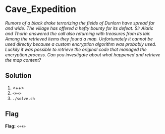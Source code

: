 # Cave_Expedition
*Rumors of a black drake terrorizing the fields of Dunlorn have spread far and wide. The village has offered a hefty bounty for its defeat. Sir Alaric and Thorin answered the call also returning with treasures from its lair. Among the retrieved items they found a map. Unfortunately it cannot be used directly because a custom encryption algorithm was probably used. Luckily it was possible to retrieve the original code that managed the encryption process. Can you investigate about what happened and retrieve the map content?*

## Solution
1. <++>
2. `<++>`
3. `./solve.sh`


## Flag
**Flag:** `<++>`
